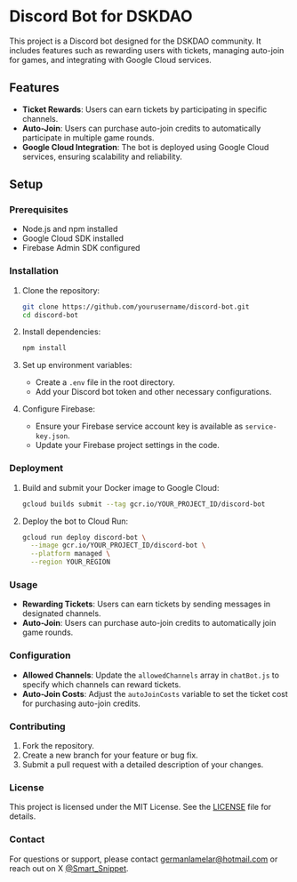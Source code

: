 # Discord Bot for DSKDAO

This project is a Discord bot designed for the DSKDAO community. It includes features such as rewarding users with tickets, managing auto-join for games, and integrating with Google Cloud services.

## Features

- **Ticket Rewards**: Users can earn tickets by participating in specific channels.
- **Auto-Join**: Users can purchase auto-join credits to automatically participate in multiple game rounds.
- **Google Cloud Integration**: The bot is deployed using Google Cloud services, ensuring scalability and reliability.

## Setup

### Prerequisites

- Node.js and npm installed
- Google Cloud SDK installed
- Firebase Admin SDK configured

### Installation

1. Clone the repository:
   ```bash
   git clone https://github.com/yourusername/discord-bot.git
   cd discord-bot
   ```

2. Install dependencies:
   ```bash
   npm install
   ```

3. Set up environment variables:
   - Create a `.env` file in the root directory.
   - Add your Discord bot token and other necessary configurations.

4. Configure Firebase:
   - Ensure your Firebase service account key is available as `service-key.json`.
   - Update your Firebase project settings in the code.

### Deployment

1. Build and submit your Docker image to Google Cloud:
   ```bash
   gcloud builds submit --tag gcr.io/YOUR_PROJECT_ID/discord-bot
   ```

2. Deploy the bot to Cloud Run:
   ```bash
   gcloud run deploy discord-bot \
     --image gcr.io/YOUR_PROJECT_ID/discord-bot \
     --platform managed \
     --region YOUR_REGION
   ```

### Usage

- **Rewarding Tickets**: Users can earn tickets by sending messages in designated channels.
- **Auto-Join**: Users can purchase auto-join credits to automatically join game rounds.

### Configuration

- **Allowed Channels**: Update the `allowedChannels` array in `chatBot.js` to specify which channels can reward tickets.
- **Auto-Join Costs**: Adjust the `autoJoinCosts` variable to set the ticket cost for purchasing auto-join credits.

### Contributing

1. Fork the repository.
2. Create a new branch for your feature or bug fix.
3. Submit a pull request with a detailed description of your changes.

### License

This project is licensed under the MIT License. See the [LICENSE](LICENSE) file for details.

### Contact

For questions or support, please contact [germanlamelar@hotmail.com](mailto:your-email@example.com) or reach out on X [@Smart_Snippet](https://x.com/Smart_Snippet).
